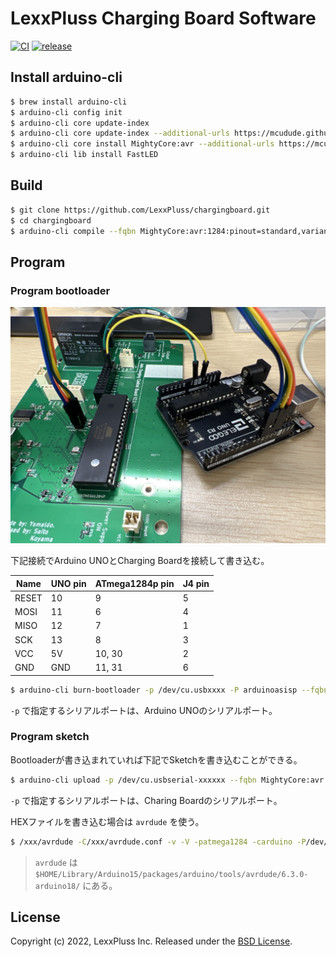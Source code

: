 # LexxPluss Charging Board Software

[![CI](https://github.com/LexxPluss/chargingboard/actions/workflows/main.yml/badge.svg)](https://github.com/LexxPluss/chargingboard/actions/workflows/main.yml)
[![release](https://github.com/LexxPluss/chargingboard/actions/workflows/release.yml/badge.svg)](https://github.com/LexxPluss/chargingboard/actions/workflows/release.yml)

## Install arduino-cli

```bash
$ brew install arduino-cli
$ arduino-cli config init
$ arduino-cli core update-index
$ arduino-cli core update-index --additional-urls https://mcudude.github.io/MightyCore/package_MCUdude_MightyCore_index.json
$ arduino-cli core install MightyCore:avr --additional-urls https://mcudude.github.io/MightyCore/package_MCUdude_MightyCore_index.json
$ arduino-cli lib install FastLED
```

## Build

```bash
$ git clone https://github.com/LexxPluss/chargingboard.git
$ cd chargingboard
$ arduino-cli compile --fqbn MightyCore:avr:1284:pinout=standard,variant=modelNonP,BOD=2v7,LTO=Os,clock=16MHz_external
```

## Program

### Program bootloader

![bootloader](docs/bootloader.jpg)

下記接続でArduino UNOとCharging Boardを接続して書き込む。

| Name  | UNO pin | ATmega1284p pin | J4 pin |
| ----  | ----    | ----            | ----   |
| RESET | 10      | 9               | 5      |
| MOSI  | 11      | 6               | 4      |
| MISO  | 12      | 7               | 1      |
| SCK   | 13      | 8               | 3      |
| VCC   | 5V      | 10, 30          | 2      |
| GND   | GND     | 11, 31          | 6      |

```bash
$ arduino-cli burn-bootloader -p /dev/cu.usbxxxx -P arduinoasisp --fqbn MightyCore:avr:1284:pinout=standard,variant=modelNonP,BOD=2v7,LTO=Os,clock=16MHz_external
```

`-p` で指定するシリアルポートは、Arduino UNOのシリアルポート。

### Program sketch

Bootloaderが書き込まれていれば下記でSketchを書き込むことができる。

```bash
$ arduino-cli upload -p /dev/cu.usbserial-xxxxxx --fqbn MightyCore:avr:1284:pinout=standard,variant=modelNonP,BOD=2v7,LTO=Os,clock=16MHz_external
```

`-p` で指定するシリアルポートは、Charing Boardのシリアルポート。

HEXファイルを書き込む場合は `avrdude` を使う。

```bash
$ /xxx/avrdude -C/xxx/avrdude.conf -v -V -patmega1284 -carduino -P/dev/cu.usbserial-xxxxxx -b115200 -D -Uflash:w:chargingboard.hex:i
```

> `avrdude` は `$HOME/Library/Arduino15/packages/arduino/tools/avrdude/6.3.0-arduino18/` にある。

## License

Copyright (c) 2022, LexxPluss Inc. Released under the [BSD License](LICENSE).
